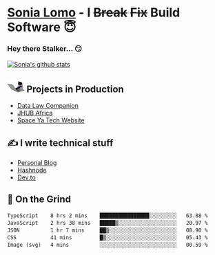# [Sonia Lomo](https://sonylomo.github.io/) - I ~~Break~~ ~~Fix~~ Build Software 😇
### Hey there Stalker... 😏 

<a href="https://github.com/sonylomo/github-readme-stats">
  <img align="center" src="https://media.giphy.com/media/lU05nFSW6Y2A/giphy.gif" alt="Sonia's github stats" />
</a>

## <img src="assets/devcat.gif" width="40"> Projects in Production
- [Data Law Companion](https://datalawcompanion.org/)
- [JHUB Africa](https://jhubafrica.com/)
- [Space Ya Tech Website](https://www.spaceyatech.com/)

## ✍️ I write technical stuff
- [Personal Blog](https://sonylomo-github-io.vercel.app/blog)
- [Hashnode](https://sonylomo.hashnode.dev/)
- [Dev.to](https://dev.to/sonylomo)

## 🤡 On the Grind
<!--START_SECTION:waka-->

```txt
TypeScript    8 hrs 2 mins    ████████████████░░░░░░░░░   63.88 %
JavaScript    2 hrs 38 mins   █████▒░░░░░░░░░░░░░░░░░░░   20.97 %
JSON          1 hr 7 mins     ██▒░░░░░░░░░░░░░░░░░░░░░░   08.90 %
CSS           41 mins         █▒░░░░░░░░░░░░░░░░░░░░░░░   05.43 %
Image (svg)   4 mins          ░░░░░░░░░░░░░░░░░░░░░░░░░   00.59 %
```

<!--END_SECTION:waka-->
